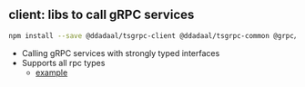 ## client: libs to call gRPC services

```bash
npm install --save @ddadaal/tsgrpc-client @ddadaal/tsgrpc-common @grpc/grpc-js
```

- Calling gRPC services with strongly typed interfaces
- Supports all rpc types
  - [example](../example/tests/local.test.ts)